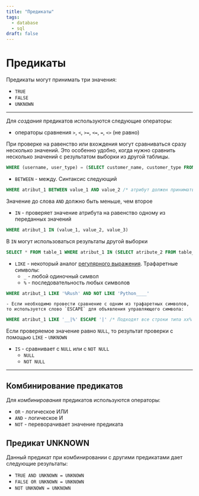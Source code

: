```yaml
---
title: "Предикаты"
tags:
  - database
  - sql
draft: false
---
```


# Предикаты

Предикаты могут принимать три значения:
- `TRUE`
- `FALSE`
- `UNKNOWN`

---

Для *создания* предикатов используются следующие операторы:

- операторы сравнения `>`, `<`, `>=`, `<=`, `=`, `<>` (не равно)

При проверке на равенство или вхождения могут сравниваться сразу несколько значений.
Это особенно удобно, когда нужно сравнить несколько значений с результатом выборки из другой таблицы.
```sql
WHERE (username, user_type) = (SELECT customer_name, customer_type FROM customer WHERE experience > 5)
```

- `BETWEEN` - между. Синтаксис следующий
```sql
WHERE atribut_1 BETWEEN value_1 AND value_2 /* атрибут должен принимать значение между первым и вторым. */
```

Значение до слова `AND` должно быть меньше, чем второе

- `IN` - проверяет значение атрибута на равенство одному из переданных значений
```sql
WHERE atribut_1 IN (value_1, value_2, value_3)
```

В `IN` могут использоваться результаты другой выборки
```sql
SELECT * FROM table_1 WHERE atribut_1 IN (SELECT atribute_2 FROM table_2)
```

- `LIKE` - некоторый аналог [регулярного выражения](../../java/regexp.md). Трафаретные символы:
    - `_` - любой одиночный символ
    - `%` - последовательность любых символов
```sql
WHERE atribut_1 LIKE '%Rush' AND NOT LIKE 'Python____'
```

    - Если необходимо провести сравнение с одним из трафаретных символов, то используется слово `ESCAPE` для объявления управляющего символа:
```sql
WHERE atribut_1 LIKE '__|%' ESCAPE '|' /* Подходят все строки типа хх% */
```

Если проверяемое значение равно `NULL`, то результат проверки с помощью `LIKE` - `UNKNOWN`

- `IS` - сравнивает с `NULL` или с `NOT NULL`
    - `NULL`
    - `NOT NULL`

---
## Комбинирование предикатов

Для *комбинирования* предикатов используются операторы:
- `OR` - логическое ИЛИ
- `AND` - логическое И
- `NOT` - переворачивает значение предиката

## Предикат UNKNOWN

Данный предикат при комбинировании с другими предикатами дает следующие результаты:

- `TRUE AND UNKNOWN = UNKNOWN`
- `FALSE OR UNKNOWN = UNKNOWN`
- `NOT UNKNOWN = UNKNOWN`